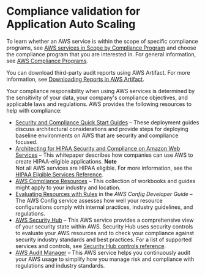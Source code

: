 # Compliance validation for Application Auto Scaling<a name="application-auto-scaling-compliance"></a>

To learn whether an AWS service is within the scope of specific compliance programs, see [AWS services in Scope by Compliance Program](http://aws.amazon.com/compliance/services-in-scope/) and choose the compliance program that you are interested in\. For general information, see [AWS Compliance Programs](http://aws.amazon.com/compliance/programs/)\.

You can download third\-party audit reports using AWS Artifact\. For more information, see [Downloading Reports in AWS Artifact](https://docs.aws.amazon.com/artifact/latest/ug/downloading-documents.html)\.

Your compliance responsibility when using AWS services is determined by the sensitivity of your data, your company's compliance objectives, and applicable laws and regulations\. AWS provides the following resources to help with compliance:
+ [Security and Compliance Quick Start Guides](http://aws.amazon.com/quickstart/?awsf.quickstart-homepage-filter=categories%23security-identity-compliance) – These deployment guides discuss architectural considerations and provide steps for deploying baseline environments on AWS that are security and compliance focused\.
+ [Architecting for HIPAA Security and Compliance on Amazon Web Services](https://docs.aws.amazon.com/whitepapers/latest/architecting-hipaa-security-and-compliance-on-aws/welcome.html) – This whitepaper describes how companies can use AWS to create HIPAA\-eligible applications\.
**Note**  
Not all AWS services are HIPAA eligible\. For more information, see the [HIPAA Eligible Services Reference](https://aws.amazon.com/compliance/hipaa-eligible-services-reference/)\.
+ [AWS Compliance Resources](http://aws.amazon.com/compliance/resources/) – This collection of workbooks and guides might apply to your industry and location\.
+ [Evaluating Resources with Rules](https://docs.aws.amazon.com/config/latest/developerguide/evaluate-config.html) in the *AWS Config Developer Guide* – The AWS Config service assesses how well your resource configurations comply with internal practices, industry guidelines, and regulations\.
+ [AWS Security Hub](https://docs.aws.amazon.com/securityhub/latest/userguide/what-is-securityhub.html) – This AWS service provides a comprehensive view of your security state within AWS\. Security Hub uses security controls to evaluate your AWS resources and to check your compliance against security industry standards and best practices\. For a list of supported services and controls, see [Security Hub controls reference](https://docs.aws.amazon.com/securityhub/latest/userguide/securityhub-controls-reference.html)\.
+ [AWS Audit Manager](https://docs.aws.amazon.com/audit-manager/latest/userguide/what-is.html) – This AWS service helps you continuously audit your AWS usage to simplify how you manage risk and compliance with regulations and industry standards\.